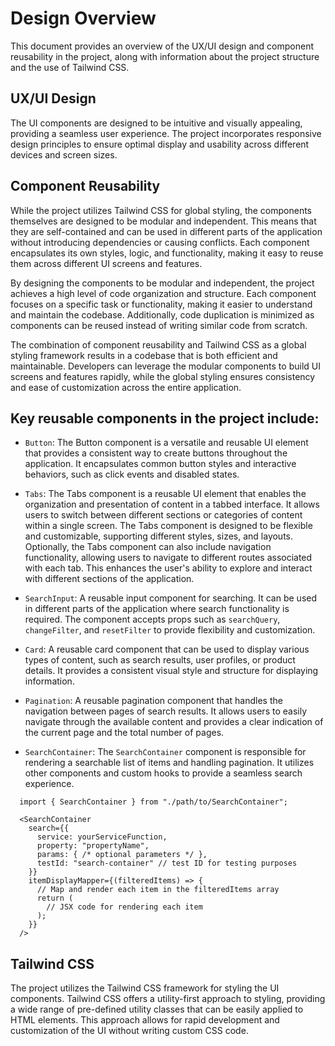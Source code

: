 # Design Overview

This document provides an overview of the UX/UI design and component reusability in the project, along with information about the project structure and the use of Tailwind CSS.

## UX/UI Design

The UI components are designed to be intuitive and visually appealing, providing a seamless user experience. The project incorporates responsive design principles to ensure optimal display and usability across different devices and screen sizes.

## Component Reusability

While the project utilizes Tailwind CSS for global styling, the components themselves are designed to be modular and independent. This means that they are self-contained and can be used in different parts of the application without introducing dependencies or causing conflicts. Each component encapsulates its own styles, logic, and functionality, making it easy to reuse them across different UI screens and features.

By designing the components to be modular and independent, the project achieves a high level of code organization and structure. Each component focuses on a specific task or functionality, making it easier to understand and maintain the codebase. Additionally, code duplication is minimized as components can be reused instead of writing similar code from scratch.

The combination of component reusability and Tailwind CSS as a global styling framework results in a codebase that is both efficient and maintainable. Developers can leverage the modular components to build UI screens and features rapidly, while the global styling ensures consistency and ease of customization across the entire application.

## Key reusable components in the project include:

- `Button`: The Button component is a versatile and reusable UI element that provides a consistent way to create buttons throughout the application. It encapsulates common button styles and interactive behaviors, such as click events and disabled states.

- `Tabs`: The Tabs component is a reusable UI element that enables the organization and presentation of content in a tabbed interface. It allows users to switch between different sections or categories of content within a single screen. The Tabs component is designed to be flexible and customizable, supporting different styles, sizes, and layouts. Optionally, the Tabs component can also include navigation functionality, allowing users to navigate to different routes associated with each tab. This enhances the user's ability to explore and interact with different sections of the application.

- `SearchInput`: A reusable input component for searching. It can be used in different parts of the application where search functionality is required. The component accepts props such as `searchQuery`, `changeFilter`, and `resetFilter` to provide flexibility and customization.

- `Card`: A reusable card component that can be used to display various types of content, such as search results, user profiles, or product details. It provides a consistent visual style and structure for displaying information.

- `Pagination`: A reusable pagination component that handles the navigation between pages of search results. It allows users to easily navigate through the available content and provides a clear indication of the current page and the total number of pages.

- `SearchContainer`: The `SearchContainer` component is responsible for rendering a searchable list of items and handling pagination. It utilizes other components and custom hooks to provide a seamless search experience.

```tsx
  import { SearchContainer } from "./path/to/SearchContainer";

  <SearchContainer
    search={{
      service: yourServiceFunction,
      property: "propertyName",
      params: { /* optional parameters */ },
      testId: "search-container" // test ID for testing purposes
    }}
    itemDisplayMapper={(filteredItems) => {
      // Map and render each item in the filteredItems array
      return (
        // JSX code for rendering each item
      );
    }}
  />
```

## Tailwind CSS

The project utilizes the Tailwind CSS framework for styling the UI components. Tailwind CSS offers a utility-first approach to styling, providing a wide range of pre-defined utility classes that can be easily applied to HTML elements. This approach allows for rapid development and customization of the UI without writing custom CSS code.